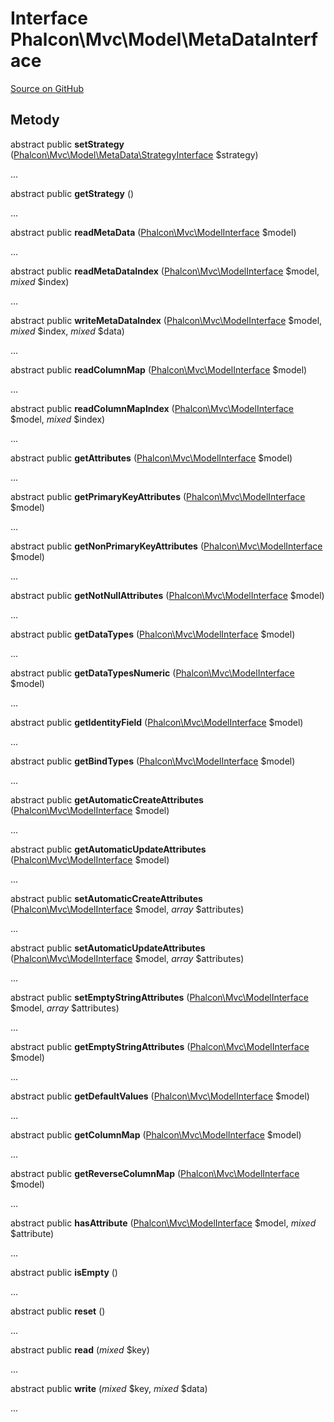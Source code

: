 # Interface **Phalcon\\Mvc\\Model\\MetaDataInterface**

<a href="https://github.com/phalcon/cphalcon/blob/master/phalcon/mvc/model/metadatainterface.zep" class="btn btn-default btn-sm">Source on GitHub</a>

## Metody

abstract public **setStrategy** ([Phalcon\Mvc\Model\MetaData\StrategyInterface](/en/3.1.2/api/Phalcon_Mvc_Model_MetaData_StrategyInterface) $strategy)

...

abstract public **getStrategy** ()

...

abstract public **readMetaData** ([Phalcon\Mvc\ModelInterface](/en/3.1.2/api/Phalcon_Mvc_ModelInterface) $model)

...

abstract public **readMetaDataIndex** ([Phalcon\Mvc\ModelInterface](/en/3.1.2/api/Phalcon_Mvc_ModelInterface) $model, *mixed* $index)

...

abstract public **writeMetaDataIndex** ([Phalcon\Mvc\ModelInterface](/en/3.1.2/api/Phalcon_Mvc_ModelInterface) $model, *mixed* $index, *mixed* $data)

...

abstract public **readColumnMap** ([Phalcon\Mvc\ModelInterface](/en/3.1.2/api/Phalcon_Mvc_ModelInterface) $model)

...

abstract public **readColumnMapIndex** ([Phalcon\Mvc\ModelInterface](/en/3.1.2/api/Phalcon_Mvc_ModelInterface) $model, *mixed* $index)

...

abstract public **getAttributes** ([Phalcon\Mvc\ModelInterface](/en/3.1.2/api/Phalcon_Mvc_ModelInterface) $model)

...

abstract public **getPrimaryKeyAttributes** ([Phalcon\Mvc\ModelInterface](/en/3.1.2/api/Phalcon_Mvc_ModelInterface) $model)

...

abstract public **getNonPrimaryKeyAttributes** ([Phalcon\Mvc\ModelInterface](/en/3.1.2/api/Phalcon_Mvc_ModelInterface) $model)

...

abstract public **getNotNullAttributes** ([Phalcon\Mvc\ModelInterface](/en/3.1.2/api/Phalcon_Mvc_ModelInterface) $model)

...

abstract public **getDataTypes** ([Phalcon\Mvc\ModelInterface](/en/3.1.2/api/Phalcon_Mvc_ModelInterface) $model)

...

abstract public **getDataTypesNumeric** ([Phalcon\Mvc\ModelInterface](/en/3.1.2/api/Phalcon_Mvc_ModelInterface) $model)

...

abstract public **getIdentityField** ([Phalcon\Mvc\ModelInterface](/en/3.1.2/api/Phalcon_Mvc_ModelInterface) $model)

...

abstract public **getBindTypes** ([Phalcon\Mvc\ModelInterface](/en/3.1.2/api/Phalcon_Mvc_ModelInterface) $model)

...

abstract public **getAutomaticCreateAttributes** ([Phalcon\Mvc\ModelInterface](/en/3.1.2/api/Phalcon_Mvc_ModelInterface) $model)

...

abstract public **getAutomaticUpdateAttributes** ([Phalcon\Mvc\ModelInterface](/en/3.1.2/api/Phalcon_Mvc_ModelInterface) $model)

...

abstract public **setAutomaticCreateAttributes** ([Phalcon\Mvc\ModelInterface](/en/3.1.2/api/Phalcon_Mvc_ModelInterface) $model, *array* $attributes)

...

abstract public **setAutomaticUpdateAttributes** ([Phalcon\Mvc\ModelInterface](/en/3.1.2/api/Phalcon_Mvc_ModelInterface) $model, *array* $attributes)

...

abstract public **setEmptyStringAttributes** ([Phalcon\Mvc\ModelInterface](/en/3.1.2/api/Phalcon_Mvc_ModelInterface) $model, *array* $attributes)

...

abstract public **getEmptyStringAttributes** ([Phalcon\Mvc\ModelInterface](/en/3.1.2/api/Phalcon_Mvc_ModelInterface) $model)

...

abstract public **getDefaultValues** ([Phalcon\Mvc\ModelInterface](/en/3.1.2/api/Phalcon_Mvc_ModelInterface) $model)

...

abstract public **getColumnMap** ([Phalcon\Mvc\ModelInterface](/en/3.1.2/api/Phalcon_Mvc_ModelInterface) $model)

...

abstract public **getReverseColumnMap** ([Phalcon\Mvc\ModelInterface](/en/3.1.2/api/Phalcon_Mvc_ModelInterface) $model)

...

abstract public **hasAttribute** ([Phalcon\Mvc\ModelInterface](/en/3.1.2/api/Phalcon_Mvc_ModelInterface) $model, *mixed* $attribute)

...

abstract public **isEmpty** ()

...

abstract public **reset** ()

...

abstract public **read** (*mixed* $key)

...

abstract public **write** (*mixed* $key, *mixed* $data)

...